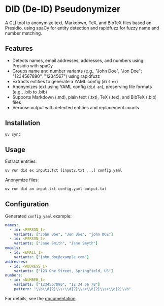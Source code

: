 # DID (De-ID) Pseudonymizer

A CLI tool to anonymize text, Markdown, TeX, and BibTeX files based on Presidio, using spaCy for entity detection and rapidfuzz for fuzzy name and number matching.

## Features
- Detects names, email addresses, addresses, and numbers using Presidio with spaCy
- Groups name and number variants (e.g., "John Doe", "Jon Doe"; "1234567890", "1234567") using rapidfuzz
- Extracts entities to generate a YAML config (`did ex`)
- Anonymizes text using YAML config (`did an`), preserving file formats (e.g., .bib to .bib)
- Supports Markdown (.md), plain text (.txt), TeX (.tex), and BibTeX (.bib) files
- Verbose output with detected entities and replacement counts

## Installation
```bash
uv sync
```

## Usage
Extract entities:
```bash
uv run did ex input1.txt [input2.txt ...] config.yaml
```
Anonymize files:
```bash
uv run did an input.txt config.yaml output.txt
```

## Configuration
Generated `config.yaml` example:
```yaml
names:
  - id: <PERSON_1>
    variants: ["John Doe", "Jon Doe", "john DOE"]
  - id: <PERSON_2>
    variants: ["Jane Smith", "Jane Smyth"]
emails:
  - id: <EMAIL_1>
    variants: ["john.doe@example.com"]
addresses:
  - id: <ADDRESS_1>
    variants: ["123 One Street, Springfield, US"]
numbers:
  - id: <NUMBER_1>
    variants: ["1234567890", "12 34 56 78"]
    pattern: "\\b\\d{2}\\s+\\d{2}\\s+\\d{2}\\s+\\d{2}\\b"
```

For details, see the [documentation](docs/index.md).
